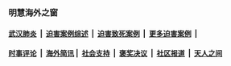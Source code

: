 
### 明慧海外之窗

####  [武汉肺炎](indexes/365.md?t=02170900) &nbsp;|&nbsp;  [迫害案例综述](indexes/328.md?t=02170900) &nbsp;|&nbsp; [迫害致死案例](indexes/277.md?t=02170900)  &nbsp;|&nbsp; [更多迫害案例](indexes/81.md?t=02170900)  &nbsp;|&nbsp; 
####  [时事评论](indexes/19.md?t=02170900) &nbsp;|&nbsp; [海外简讯](indexes/245.md?t=02170900)&nbsp;|&nbsp;  [社会支持](indexes/140.md?t=02170900) &nbsp;|&nbsp; [褒奖决议](indexes/282.md?t=02170900) &nbsp;|&nbsp; [社区报道](indexes/91.md?t=02170900)  &nbsp;|&nbsp; [天人之间](indexes/78.md?t=02170900) 

